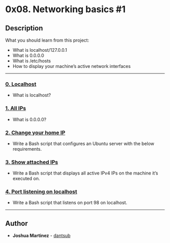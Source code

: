 # 0x08. Networking basics #1

## Description

What you should learn from this project:

* What is localhost/127.0.0.1
* What is 0.0.0.0
* What is /etc/hosts
* How to display your machine’s active network interfaces

---

### [0. Localhost](./0-localhost)

* What is localhost?

### [1. All IPs](./1-wildcard)

* What is 0.0.0.0?

### [2. Change your home IP](./2-change_your_home_IP)

* Write a Bash script that configures an Ubuntu server with the below requirements.

### [3. Show attached IPs](./3-show_attached_IPs)

* Write a Bash script that displays all active IPv4 IPs on the machine it’s executed on.

### [4. Port listening on localhost](./4-port_listening_on_localhost)

* Write a Bash script that listens on port 98 on localhost.

---

## Author

* **Joshua Martinez** - [dantsub](https://github.com/dantsub)
